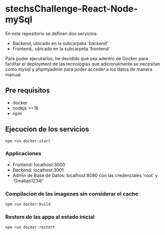 # stechsChallenge-React-Node-mySql


En este repositorio se definen dos servicios:
  - Backend, ubicado en la subcarpeta 'backend'
  - Frontend,. ubicado en la subcarpeta 'frontend'

  Para poder ejecutarlos, he decidido que sea adentro de Docker para facilitar el deployment de las tecnologias que adicionalmente se necesitan como mysql y phpmyadmin para poder acceder a los datos de manera manual. 

## Pre requisitos
 - docker
 - nodejs >=16
 - npm

## Ejecucion de los servicios

 ```
 npm run docker:start
 ```

 ### Applicaciones
   - Frontend: localhost:3000
   - Backend: localhost:3001
   - Admin de Base de Datos: localhost:8080 con las credenciales 'root' y 'Gmatias1234!'

 ### Compilacion de las imagenes sin considerar el cache

 ```
 npm run docker:build
 ```

 ### Restore de las apps al estado inicial

 ```
 npm run docker:restart
 ```
